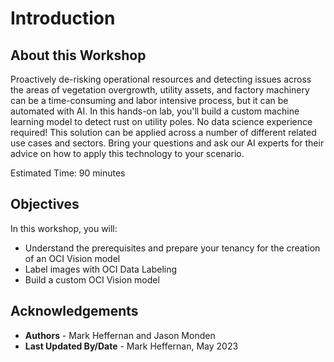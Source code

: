 # Introduction

## About this Workshop

Proactively de-risking operational resources and detecting issues across the areas of vegetation overgrowth, utility assets, and factory machinery can be a time-consuming and labor intensive process, but it can be automated with AI. In this hands-on lab, you'll build a custom machine learning model to detect rust on utility poles. No data science experience required! This solution can be applied across a number of different related use cases and sectors. Bring your questions and ask our AI experts for their advice on how to apply this technology to your scenario.

Estimated Time: 90 minutes

## Objectives

In this workshop, you will:
- Understand the prerequisites and prepare your tenancy for the creation of an OCI Vision model
- Label images with OCI Data Labeling
- Build a custom OCI Vision model

## Acknowledgements

* **Authors** - Mark Heffernan and Jason Monden
* **Last Updated By/Date** - Mark Heffernan, May 2023
